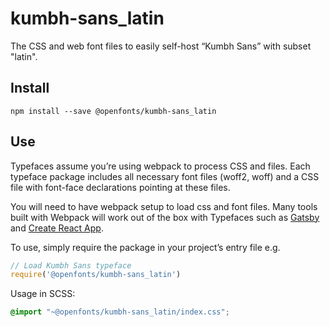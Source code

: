
# kumbh-sans_latin

The CSS and web font files to easily self-host “Kumbh Sans” with subset "latin".

## Install

`npm install --save @openfonts/kumbh-sans_latin`

## Use

Typefaces assume you’re using webpack to process CSS and files. Each typeface
package includes all necessary font files (woff2, woff) and a CSS file with
font-face declarations pointing at these files.

You will need to have webpack setup to load css and font files. Many tools built
with Webpack will work out of the box with Typefaces such as [Gatsby](https://github.com/gatsbyjs/gatsby)
and [Create React App](https://github.com/facebookincubator/create-react-app).

To use, simply require the package in your project’s entry file e.g.

```javascript
// Load Kumbh Sans typeface
require('@openfonts/kumbh-sans_latin')
```

Usage in SCSS:
```scss
@import "~@openfonts/kumbh-sans_latin/index.css";
```

